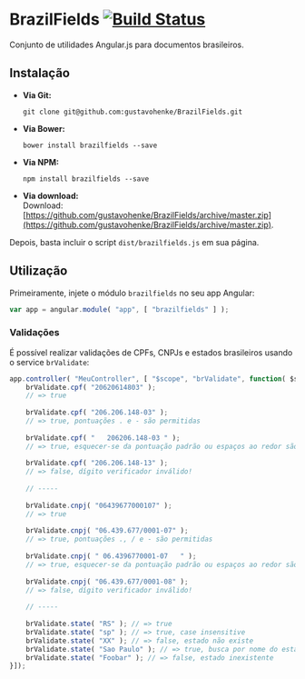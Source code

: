 # BrazilFields [![Build Status](http://img.shields.io/travis/gustavohenke/BrazilFields.svg?style=flat-square)](https://travis-ci.org/gustavohenke/BrazilFields)
Conjunto de utilidades Angular.js para documentos brasileiros.

## Instalação

* __Via Git:__  
  ```shell
  git clone git@github.com:gustavohenke/BrazilFields.git
  ```

* __Via Bower:__  
  ```shell
  bower install brazilfields --save
  ```

* __Via NPM:__  
  ```shell
  npm install brazilfields --save
  ```

* __Via download:__  
  Download: [https://github.com/gustavohenke/BrazilFields/archive/master.zip](https://github.com/gustavohenke/BrazilFields/archive/master.zip).

Depois, basta incluir o script `dist/brazilfields.js` em sua página.

## Utilização
Primeiramente, injete o módulo `brazilfields` no seu app Angular:

```javascript
var app = angular.module( "app", [ "brazilfields" ] );
```

### Validações
É possível realizar validações de CPFs, CNPJs e estados brasileiros usando o service `brValidate`:

```javascript
app.controller( "MeuController", [ "$scope", "brValidate", function( $scope, brValidate ) {
    brValidate.cpf( "20620614803" );
    // => true
    
    brValidate.cpf( "206.206.148-03" );
    // => true, pontuações . e - são permitidas
    
    brValidate.cpf( "   206206.148-03 " );
    // => true, esquecer-se da pontuação padrão ou espaços ao redor são permitidos
    
    brValidate.cpf( "206.206.148-13" );
    // => false, dígito verificador inválido!
    
    // -----
    
    brValidate.cnpj( "06439677000107" );
    // => true
    
    brValidate.cnpj( "06.439.677/0001-07" );
    // => true, pontuações ., / e - são permitidas
    
    brValidate.cnpj( " 06.4396770001-07   " );
    // => true, esquecer-se da pontuação padrão ou espaços ao redor são permitidos
    
    brValidate.cnpj( "06.439.677/0001-08" );
    // => false, dígito verificador inválido!
    
    // -----
    
    brValidate.state( "RS" ); // => true
    brValidate.state( "sp" ); // => true, case insensitive
    brValidate.state( "XX" ); // => false, estado não existe
    brValidate.state( "Sao Paulo" ); // => true, busca por nome do estado sem considerar acentuação
    brValidate.state( "Foobar" ); // => false, estado inexistente
}]);
```
